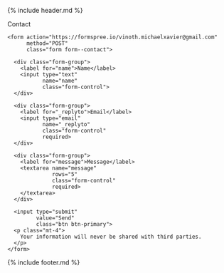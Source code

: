 {% include header.md %}

<div class="container mt-5">
  <div class="">
    <div class="prompt-header">
      Contact
    </div>

    <form action="https://formspree.io/vinoth.michaelxavier@gmail.com"
          method="POST"
          class="form form--contact">

      <div class="form-group">
        <label for="name">Name</label>
        <input type="text"
               name="name"
               class="form-control">
      </div>

      <div class="form-group">
        <label for="_replyto">Email</label>
        <input type="email"
               name="_replyto"
               class="form-control"
               required>
      </div>

      <div class="form-group">
        <label for="message">Message</label>
        <textarea name="message"
                  rows="5"
                  class="form-control"
                  required>
        </textarea>
      </div>

      <input type="submit"
             value="Send"
             class="btn btn-primary">
      <p class="mt-4">
        Your information will never be shared with third parties.
      </p>
    </form>





  </div>
</div>

{% include footer.md %}